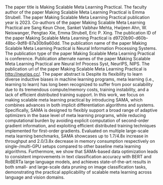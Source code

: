The paper title is Making Scalable Meta Learning Practical.
The faculty author of the paper Making Scalable Meta Learning Practical is Emma Strubell.
The paper Making Scalable Meta Learning Practical publication year is 2023.
Co-authors of the paper Making Scalable Meta Learning Practical are Sang Keun Choe, Sanket Vaibhav Mehta, Hwijeen Ahn, W. Neiswanger, Pengtao Xie, Emma Strubell, Eric P. Xing.
The publication ID of the paper Making Scalable Meta Learning Practical is d9720b90-d60b-48bc-9df8-87a30b9a60dd.
The publication name of the paper Making Scalable Meta Learning Practical is Neural Information Processing Systems.
The publication type of the paper Making Scalable Meta Learning Practical is conference.
Publication alternate names of the paper Making Scalable Meta Learning Practical are Neural Inf Process Syst, NeurIPS, NIPS.
The publication url of the paper Making Scalable Meta Learning Practical is http://neurips.cc/.
The paper abstract is Despite its flexibility to learn diverse inductive biases in machine learning programs, meta learning (i.e., learning to learn) has long been recognized to suffer from poor scalability due to its tremendous compute/memory costs, training instability, and a lack of efficient distributed training support. In this work, we focus on making scalable meta learning practical by introducing SAMA, which combines advances in both implicit differentiation algorithms and systems. Specifically, SAMA is designed to flexibly support a broad range of adaptive optimizers in the base level of meta learning programs, while reducing computational burden by avoiding explicit computation of second-order gradient information, and exploiting efficient distributed training techniques implemented for first-order gradients. Evaluated on multiple large-scale meta learning benchmarks, SAMA showcases up to 1.7/4.8x increase in throughput and 2.0/3.8x decrease in memory consumption respectively on single-/multi-GPU setups compared to other baseline meta learning algorithms. Furthermore, we show that SAMA-based data optimization leads to consistent improvements in text classification accuracy with BERT and RoBERTa large language models, and achieves state-of-the-art results in both small- and large-scale data pruning on image classification tasks, demonstrating the practical applicability of scalable meta learning across language and vision domains.
